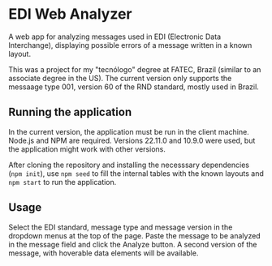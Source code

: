 # EDI Web Analyzer
A web app for analyzing messages used in EDI (Electronic Data Interchange), displaying possible errors of a message written in a known layout.

This was a project for my "tecnólogo" degree at FATEC, Brazil (similar to an associate degree in the US).
The current version only supports the messaage type 001, version 60 of the RND standard, mostly used in Brazil.

## Running the application
In the current version, the application must be run in the client machine.
Node.js and NPM are required. Versions 22.11.0 and 10.9.0 were used, but the application might work with other versions.

After cloning the repository and installing the necesssary dependencies (`npm init`), use `npm seed` to fill the internal tables with the known layouts and `npm start` to run the application.

## Usage
Select the EDI standard, message type and message version in the dropdown menus at the top of the page. Paste the message to be analyzed in the message field and click the Analyze button. A second version of the message, with hoverable data elements will be available.
